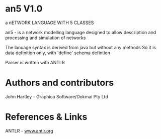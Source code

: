# an5 V1.0

a nETWORK LANGUAGE WITH 5 CLASSES

an5 - is a network modelling language designed to allow description and
processing and simulation of networks

The lanuage syntax is derived from java but without any methods
So it is data definition only, with 'define' schema defintion

Parser is written with ANTLR

# Authors and contributors

John Hartley - Graphica Software/Dokmai Pty Ltd

# References & Links

ANTLR - www.antlr.org



